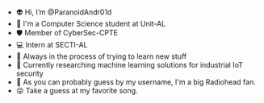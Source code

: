 - 👽 Hi, I’m @ParanoidAndr01d
- 👩 I'm a Computer Science student at Unit-AL
- 🛡️  Member of CyberSec-CPTE
- 💻 Intern at SECTI-AL
- 🧠 Always in the process of trying to learn new stuff
- 📓 Currently researching machine learning solutions for industrial IoT security
- 🤖 As you can probably guess by my username, I'm a big Radiohead fan.
- 😝 Take a guess at my favorite song.
<br/>
<!---
ParanoidAndr01d/ParanoidAndr01d is a ✨ special ✨ repository because its `README.md` (this file) appears on your GitHub profile.
You can click the Preview link to take a look at your changes.
--->

<!---![Anurag's GitHub stats](https://github-readme-stats.vercel.app/api?username=ParanoidAndr01d&show_icons=true&theme=dracula&count_private=true)<br/>
<br/>
[![Top Langs](https://github-readme-stats.vercel.app/api/top-langs/?username=ParanoidAndr01d&theme=dracula&count_private=true)](https://github.com/anuraghazra/github-readme-stats)--->
